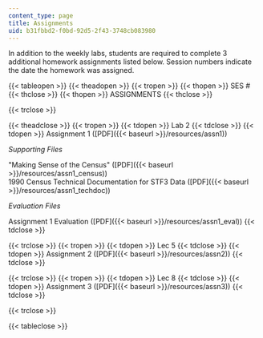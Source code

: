 ```yaml
---
content_type: page
title: Assignments
uid: b31fbbd2-f0bd-92d5-2f43-3748cb083980
---
```


In addition to the weekly labs, students are required to complete 3 additional homework assignments listed below. Session numbers indicate the date the homework was assigned.

{{< tableopen >}}
{{< theadopen >}}
{{< tropen >}}
{{< thopen >}}
SES #
{{< thclose >}}
{{< thopen >}}
ASSIGNMENTS
{{< thclose >}}

{{< trclose >}}

{{< theadclose >}}
{{< tropen >}}
{{< tdopen >}}
Lab 2
{{< tdclose >}}
{{< tdopen >}}
Assignment 1 ([PDF]({{< baseurl >}}/resources/assn1))  
  
_Supporting Files_  
  
"Making Sense of the Census" ([PDF]({{< baseurl >}}/resources/assn1_census))  
1990 Census Technical Documentation for STF3 Data ([PDF]({{< baseurl >}}/resources/assn1_techdoc))  
  
_Evaluation Files_  
  
Assignment 1 Evaluation ([PDF]({{< baseurl >}}/resources/assn1_eval))
{{< tdclose >}}

{{< trclose >}}
{{< tropen >}}
{{< tdopen >}}
Lec 5
{{< tdclose >}}
{{< tdopen >}}
Assignment 2 ([PDF]({{< baseurl >}}/resources/assn2))
{{< tdclose >}}

{{< trclose >}}
{{< tropen >}}
{{< tdopen >}}
Lec 8
{{< tdclose >}}
{{< tdopen >}}
Assignment 3 ([PDF]({{< baseurl >}}/resources/assn3))
{{< tdclose >}}

{{< trclose >}}

{{< tableclose >}}